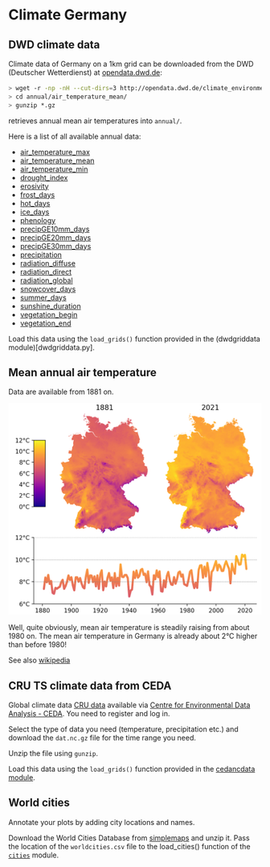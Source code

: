 # Climate Germany

## DWD climate data

Climate data of Germany on a 1km grid can be downloaded from the DWD
(Deutscher Wetterdienst) at
[opendata.dwd.de](http://opendata.dwd.de/climate_environment/CDC/grids_germany/):

```bash
> wget -r -np -nH --cut-dirs=3 http://opendata.dwd.de/climate_environment/CDC/grids_germany/annual/air_temperature_mean/
> cd annual/air_temperature_mean/
> gunzip *.gz
```
retrieves annual mean air temperatures into `annual/`.

Here is a list of all available annual data:

- [air_temperature_max](http://opendata.dwd.de/climate_environment/CDC/grids_germany/annual/air_temperature_max/)
- [air_temperature_mean](http://opendata.dwd.de/climate_environment/CDC/grids_germany/annual/air_temperature_mean/)
- [air_temperature_min](http://opendata.dwd.de/climate_environment/CDC/grids_germany/annual/air_temperature_min/)
- [drought_index](http://opendata.dwd.de/climate_environment/CDC/grids_germany/annual/drought_index/)
- [erosivity](http://opendata.dwd.de/climate_environment/CDC/grids_germany/annual/erosivity/)
- [frost_days](http://opendata.dwd.de/climate_environment/CDC/grids_germany/annual/frost_days/)
- [hot_days](http://opendata.dwd.de/climate_environment/CDC/grids_germany/annual/hot_days/)
- [ice_days](http://opendata.dwd.de/climate_environment/CDC/grids_germany/annual/ice_days/)
- [phenology](http://opendata.dwd.de/climate_environment/CDC/grids_germany/annual/phenology/)
- [precipGE10mm_days](http://opendata.dwd.de/climate_environment/CDC/grids_germany/annual/precipGE10mm_days/)
- [precipGE20mm_days](http://opendata.dwd.de/climate_environment/CDC/grids_germany/annual/precipGE20mm_days/)
- [precipGE30mm_days](http://opendata.dwd.de/climate_environment/CDC/grids_germany/annual/precipGE30mm_days/)
- [precipitation](http://opendata.dwd.de/climate_environment/CDC/grids_germany/annual/precipitation/)
- [radiation_diffuse](http://opendata.dwd.de/climate_environment/CDC/grids_germany/annual/radiation_diffuse/)
- [radiation_direct](http://opendata.dwd.de/climate_environment/CDC/grids_germany/annual/radiation_direct/)
- [radiation_global](http://opendata.dwd.de/climate_environment/CDC/grids_germany/annual/radiation_global/)
- [snowcover_days](http://opendata.dwd.de/climate_environment/CDC/grids_germany/annual/snowcover_days/)
- [summer_days](http://opendata.dwd.de/climate_environment/CDC/grids_germany/annual/summer_days/)
- [sunshine_duration](http://opendata.dwd.de/climate_environment/CDC/grids_germany/annual/sunshine_duration/)
- [vegetation_begin](http://opendata.dwd.de/climate_environment/CDC/grids_germany/annual/vegetation_begin/)
- [vegetation_end](http://opendata.dwd.de/climate_environment/CDC/grids_germany/annual/vegetation_end/)

Load this data using the `load_grids()` function provided in the
(dwdgriddata module)[dwdgriddata.py].


## Mean annual air temperature

Data are available from 1881 on.

![air_temp_mean](images/air_temp_mean.png)

Well, quite obviously, mean air temperature is steadily raising from
about 1980 on. The mean air temperature in Germany is already about
2°C higher than before 1980!

See also [wikipedia](https://de.wikipedia.org/wiki/Zeitreihe_der_Lufttemperatur_in_Deutschland)


## CRU TS climate data from CEDA

Global climate data [CRU data](https://crudata.uea.ac.uk/cru/data/hrg/)
available via [Centre for Environmental Data Analysis - CEDA](https://data.ceda.ac.uk/badc/cru/data/cru_ts/cru_ts_4.06/data). You need to register and log in.

Select the type of data you need (temperature, precipitation etc.) and
download the `dat.nc.gz` file for the time range you need.

Unzip the file using `gunzip`.

Load this data using the `load_grids()` function provided in the
[cedancdata module](cedancdata.py).


## World cities

Annotate your plots by adding city locations and names.

Download the World Cities Database from
[simplemaps](https://simplemaps.com/data/world-cities) and unzip
it. Pass the location of the `worldcities.csv` file to the
load_cities() function of the [`cities`](cities.py) module.

